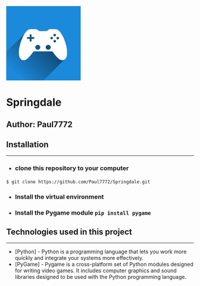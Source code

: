 <img alt="Springdale logo" height="200" src="Readme_file/icon.jpg" width="200"/>

# Springdale

## Author: Paul7772

## Installation

---

+ ### clone this repository to your computer 
`$ git clone https://github.com/Paul7772/Springdale.git`
+ ### Install the virtual environment
+ ### Install the Pygame module `pip install pygame`

## Technologies used in this project

---

- [Python] - Python is a programming language that lets you work more quickly and integrate your systems more effectively.
- [PyGame] - Pygame is a cross-platform set of Python modules designed for writing video games. 
It includes computer graphics and sound libraries designed to be used with the Python programming language.
